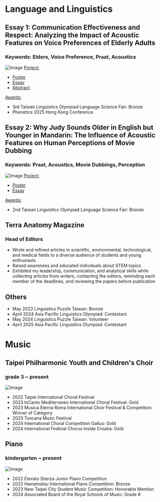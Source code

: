 # Language and Linguistics
## Essay 1: Communication Effectiveness and Respect: Analyzing the Impact of Acoustic Features on Voice Preferences of Elderly Adults
### Keywords: Elders, Voice Preference, Praat, Acoustics
![Image](https://github.com/user-attachments/assets/71e482ad-f602-4c58-aab0-093f8a3f6081)
<ins>Project:<ins>
* [Poster](https://drive.google.com/file/d/1VWpila6oD2-Xbpr0K_STJa0QIklfzTnA/view?usp=sharing)
* [Essay](https://drive.google.com/open?id=19SOUOA7k0KN9-HEpYUjUQwtr7wEtxaCD&usp=drive_copy)
* [Abstract](https://drive.google.com/file/d/1y5_qH5BdUpoFeGoKSj-KPwAOpJOszJxl/view?usp=sharing)
  
<ins>Awards:<ins>
* 3rd Taiwan Linguistics Olympiad Language Science Fair: Bronze
* Phonetics 2025 Hong Kong Conference

## Essay 2: Why Judy Sounds Older in English but Younger in Mandarin: The Influence of Acoustic Features on Human Perceptions of Movie Dubbing
### Keywords: Praat, Acoustics, Movie Dubbings, Perception
![Image](https://github.com/user-attachments/assets/7b4aaa40-cc96-49f8-bfa3-0536f4a9be34)
<ins>Project:<ins>
* [Poster](https://drive.google.com/open?id=1KZYafD0bvvfoqDVU06RipeP0NRY-TZqW&usp=drive_copy)
* [Essay](https://drive.google.com/open?id=1va2mo0IG6EmKjFemJ3zVMUj376l7s-Xc&usp=drive_copy)

<ins>Awards:<ins>
* 2nd Taiwan Linguistics Olympiad Language Science Fair: Bronze

## Terra Anatomy Magazine
### Head of Editors
* Wrote and refined articles in scientific, environmental, technological, and medical fields to a diverse audience of students and young enthusiasts
* Raised awareness and educated individuals about STEM topics
* Exhibited my leadership, communication, and analytical skills while collecting articles from writers, contacting the editors, reminding each member of the deadlines, and reviewing the papers before publication  

## Others
* May 2023 Linguistics Puzzle Taiwan: Bronze
* April 2024 Asia Pacific Linguistics Olympiad: Contestant
* May 2024 Linguistics Puzzle Taiwan: Volunteer
* April 2025 Asia Pacific Linguistics Olympiad: Contestant

# Music
## Taipei Philharmonic Youth and Children's Choir
### grade 3 ~ present
![Image](https://github.com/user-attachments/assets/79aef12b-77d1-49e3-9c9c-0b9d6b62aa2e)
* 2022 Taipei International Choral Festival
* 2023 InCanto Mediterraneo International Choral Festival: Gold
* 2023 Musica Eterna Roma International Choir Festival & Competition: Winner of Category
* 2023 Toscana Music Festival
* 2024 International Choral Competition Gallus: Gold
* 2024 International Festival Chorus Inside Croatia: Gold
   
## Piano
### kindergarten ~ present
![Image](https://github.com/user-attachments/assets/f9758d29-7def-4795-be39-e947eb790593)
* 2022 Elevato Stanza Junior Piano Competition
* 2022 Hamamatsu International Piano Competition: Bronze
* 2023 New Taipei City Student Music Competition: Honorable Mention
* 2024 Associated Board of the Royal Schools of Music: Grade 8
